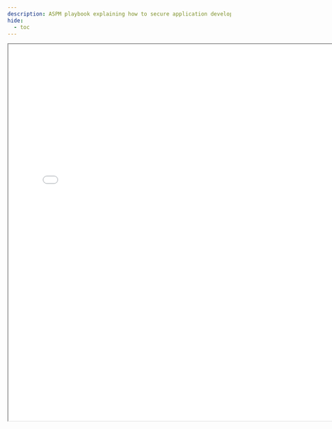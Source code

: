 ```yaml
---
description: ASPM playbook explaining how to secure application development and deployment processes using AccuKnox’s zero trust CNAPP framework.
hide:
  - toc
---
```


<div>
  <iframe id="inlineFrameManual"
      title="Inline Frame Manual"
      width="150%"
      height="850"
      src="/how-to/aspm.pdf">
  </iframe>
</div>
